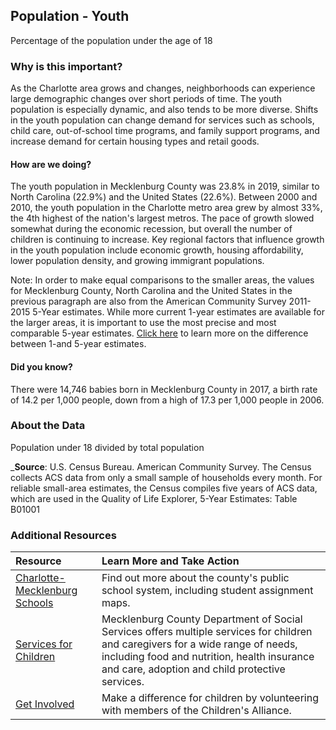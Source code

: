 ## Population - Youth
Percentage of the population under the age of 18

### Why is this important?
As the Charlotte area grows and changes, neighborhoods can experience large demographic changes over short periods of time. The youth population is especially dynamic, and also tends to be more diverse. Shifts in the youth population can change demand for services such as schools, child care, out-of-school time programs, and family support programs, and increase demand for certain housing types and retail goods.

#### How are we doing?
The youth population in Mecklenburg County was 23.8% in 2019, similar to North Carolina (22.9%) and the United States (22.6%). Between 2000 and 2010, the youth population in the Charlotte metro area grew by almost 33%, the 4th highest of the nation's largest metros. The pace of growth slowed somewhat during the economic recession, but overall the number of children is continuing to increase. Key regional factors that influence growth in the youth population include economic growth, housing affordability, lower population density, and growing immigrant populations.

Note: In order to make equal comparisons to the smaller areas, the values for Mecklenburg County, North Carolina and the United States in the previous paragraph are also from the American Community Survey 2011-2015 5-Year estimates. While more current 1-year estimates are available for the larger areas, it is important to use the most precise and most comparable 5-year estimates. [Click here]( http://www.census.gov/programs-surveys/acs/guidance/estimates.html/) to learn more on the difference between 1-and 5-year estimates.

#### Did you know?
There were 14,746 babies born in Mecklenburg County in 2017, a birth rate of 14.2 per 1,000 people, down from a high of 17.3 per 1,000 people in 2006.

### About the Data
Population under 18 divided by total population

_**Source**: U.S. Census Bureau. American Community Survey. The Census collects ACS data from only a small sample of households every month. For reliable small-area estimates, the Census compiles five years of ACS data, which are used in the Quality of Life Explorer, 5-Year Estimates: Table B01001

### Additional Resources
|Resource | Learn More and Take Action | 
|:--- | :--- |
|[Charlotte-Mecklenburg Schools](http://www.cms.k12.nc.us/Pages/default.aspx)| Find out more about the county's public school system, including student assignment maps.
|[Services for Children](https://cfas.mecknc.gov/children)| Mecklenburg County Department of Social Services offers multiple services for children and caregivers for a wide range of needs, including food and nutrition, health insurance and care, adoption and child protective services.
|[Get Involved](https://www.thechildrensalliance.org/) | Make a difference for children by volunteering with members of the Children's Alliance.
